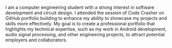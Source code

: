 I am a computer engineering student with a strong interest in software development and circuit design. I attended the session of Code Crasher on GitHub portfolio building to enhance my ability to showcase my projects and skills more effectively. My goal is to create a professional portfolio that highlights my technical expertise, such as my work in Android development, audio signal processing, and other engineering projects, to attract potential employers and collaborators.
